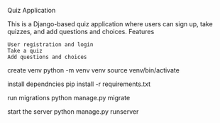 Quiz Application

This is a Django-based quiz application where users can sign up, take quizzes, and add questions and choices.
Features

    User registration and login
    Take a quiz
    Add questions and choices

create venv
python -m venv venv
source venv/bin/activate


install dependncies
pip install -r requirements.txt


run migrations
python manage.py migrate

start the server
python manage.py runserver
